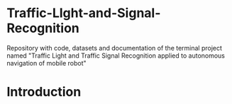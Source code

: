 # Traffic-LIght-and-Signal-Recognition
Repository with code, datasets and documentation of the terminal project named "Traffic Light and Traffic Signal Recognition applied to autonomous navigation of mobile robot"

# Introduction

